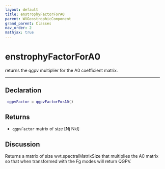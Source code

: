```yaml
---
layout: default
title: enstrophyFactorForA0
parent: WVGeostrophicComponent
grand_parent: Classes
nav_order: 2
mathjax: true
---
```


#  enstrophyFactorForA0

returns the qgpv multiplier for the A0 coefficient matrix.


---

## Declaration
```matlab
 qgpvFactor = qgpvFactorForA0()
```
## Returns
+ `qgpvFactor`  matrix of size [Nj Nkl]

## Discussion

  Returns a matrix of size wvt.spectralMatrixSize that
  multiplies the A0 matrix so that when transformed with the Fg
  modes will return QGPV.
 
      
